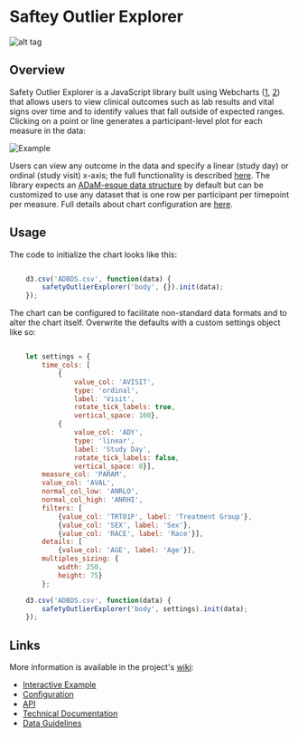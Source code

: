 # Saftey Outlier Explorer

![alt tag](https://user-images.githubusercontent.com/31038805/32173925-d40b050a-bd56-11e7-8750-1bc631296376.gif)


## Overview 
Safety Outlier Explorer is a JavaScript library built using Webcharts ([1](https://github.com/RhoInc/Webcharts), [2](https://github.com/RhoInc/webcharts-wrapper-boilerplate)) that allows users to view clinical outcomes such as lab results and vital signs over time and to identify values that fall outside of expected ranges. Clicking on a point or line generates a participant-level plot for each measure in the data:

![Example](https://github.com/RhoInc/safety-outlier-explorer/wiki/img/all-measures.PNG)

Users can view any outcome in the data and specify a linear (study day) or ordinal (study visit) x-axis; the full functionality is described [here](https://github.com/RhoInc/safety-outlier-explorer/wiki/User-Requirements).
The library expects an [ADaM-esque data structure](https://www.cdisc.org/system/files/members/standard/foundational/adam/analysis_data_model_v2.1.pdf) by default but can be customized to use any dataset that is one row per participant per timepoint per measure.
Full details about chart configuration are [here](Configuration).



## Usage

The code to initialize the chart looks like this: 

```javascript

    d3.csv('ADBDS.csv', function(data) {
        safetyOutlierExplorer('body', {}).init(data);
    });

```

The chart can be configured to facilitate non-standard data formats and to alter the chart itself. Overwrite the defaults with a custom settings object like so:

```javascript

    let settings = {
        time_cols: [
            {
                value_col: 'AVISIT',
                type: 'ordinal',
                label: 'Visit',
                rotate_tick_labels: true,
                vertical_space: 100},
            {
                value_col: 'ADY',
                type: 'linear',
                label: 'Study Day',
                rotate_tick_labels: false,
                vertical_space: 0}],
        measure_col: 'PARAM',
        value_col: 'AVAL',
        normal_col_low: 'ANRLO',
        normal_col_high: 'ANRHI',
        filters: [
            {value_col: 'TRT01P', label: 'Treatment Group'},
            {value_col: 'SEX', label: 'Sex'},
            {value_col: 'RACE', label: 'Race'}],
        details: [
            {value_col: 'AGE', label: 'Age'}],
        multiples_sizing: {
            width: 250,
            height: 75}
        };

    d3.csv('ADBDS.csv', function(data) {
        safetyOutlierExplorer('body', settings).init(data);
    });

```

## Links 

More information is available in the project's [wiki](https://github.com/RhoInc/paneled-outlier-explorer/wiki/): 

- [Interactive Example](https://rhoinc.github.io/viz-library/examples/0019-paneled-outlier-explorer/example.html)
- [Configuration](https://github.com/RhoInc/paneled-outlier-explorer/wiki/Configuration) 
- [API](https://github.com/RhoInc/paneled-outlier-explorer/wiki/Configuration)
- [Technical Documentation](https://github.com/RhoInc/paneled-outlier-explorer/wiki/Technical-Documentation) 
- [Data Guidelines](https://github.com/RhoInc/paneled-outlier-explorer/wiki/Data-Guidelines)
